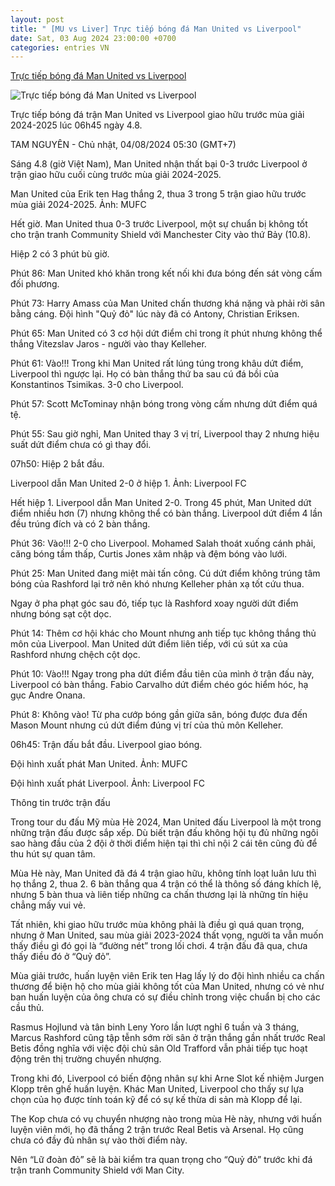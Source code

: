 ```yaml
---
layout: post
title: " [MU vs Liver] Trực tiếp bóng đá Man United vs Liverpool"
date: Sat, 03 Aug 2024 23:00:00 +0700
categories: entries VN
---
```

[Trực tiếp bóng đá Man United vs Liverpool](https://laodong.vn/bong-da-quoc-te/truc-tiep-bong-da-man-united-vs-liverpool-1375589.ldo)

![Trực tiếp bóng đá Man United vs Liverpool](https://media-cdn-v2.laodong.vn/storage/newsportal/2024/8/3/1375589/Ten-Hag.jpg?w=800&h=420&crop=auto&scale=both)

Trực tiếp bóng đá trận Man United vs Liverpool giao hữu trước mùa giải 2024-2025 lúc 06h45 ngày 4.8.

TAM NGUYÊN - Chủ nhật, 04/08/2024 05:30 (GMT+7)

Sáng 4.8 (giờ Việt Nam), Man United nhận thất bại 0-3 trước Liverpool ở trận giao hữu cuối cùng trước mùa giải 2024-2025.

Man United của Erik ten Hag thắng 2, thua 3 trong 5 trận giao hữu trước mùa giải 2024-2025. Ảnh: MUFC

Hết giờ. Man United thua 0-3 trước Liverpool, một sự chuẩn bị không tốt cho trận tranh Community Shield với Manchester City vào thứ Bảy (10.8).

Hiệp 2 có 3 phút bù giờ.

Phút 86: Man United khó khăn trong kết nối khi đưa bóng đến sát vòng cấm đối phương.

Phút 73: Harry Amass của Man United chấn thương khá nặng và phải rời sân bằng cáng. Đội hình "Quỷ đỏ" lúc này đã có Antony, Christian Eriksen.

Phút 65: Man United có 3 cơ hội dứt điểm chỉ trong ít phút nhưng không thể thắng Vitezslav Jaros - người vào thay Kelleher.

Phút 61: Vào!!! Trong khi Man United rất lúng túng trong khâu dứt điểm, Liverpool thì ngược lại. Họ có bàn thắng thứ ba sau cú đá bồi của Konstantinos Tsimikas. 3-0 cho Liverpool.

Phút 57: Scott McTominay nhận bóng trong vòng cấm nhưng dứt điểm quá tệ.

Phút 55: Sau giờ nghỉ, Man United thay 3 vị trí, Liverpool thay 2 nhưng hiệu suất dứt điểm chưa có gì thay đổi.

07h50: Hiệp 2 bắt đầu.

Liverpool dẫn Man United 2-0 ở hiệp 1. Ảnh: Liverpool FC

Hết hiệp 1. Liverpool dẫn Man United 2-0. Trong 45 phút, Man United dứt điểm nhiều hơn (7) nhưng không thể có bàn thắng. Liverpool dứt điểm 4 lần đều trúng đích và có 2 bàn thắng.

Phút 36: Vào!!! 2-0 cho Liverpool. Mohamed Salah thoát xuống cánh phải, căng bóng tầm thấp, Curtis Jones xâm nhập và đệm bóng vào lưới.

Phút 25: Man United đang miệt mài tấn công. Cú dứt điểm không trúng tâm bóng của Rashford lại trở nên khó nhưng Kelleher phản xạ tốt cứu thua.

Ngay ở pha phạt góc sau đó, tiếp tục là Rashford xoay người dứt điểm nhưng bóng sạt cột dọc.

Phút 14: Thêm cơ hội khác cho Mount nhưng anh tiếp tục không thắng thủ môn của Liverpool. Man United dứt điểm liên tiếp, với cú sút xa của Rashford nhưng chệch cột dọc.

Phút 10: Vào!!! Ngay trong pha dứt điểm đầu tiên của mình ở trận đấu này, Liverpool có bàn thắng. Fabio Carvalho dứt điểm chéo góc hiểm hóc, hạ gục Andre Onana.

Phút 8: Không vào! Từ pha cướp bóng gần giữa sân, bóng được đưa đến Mason Mount nhưng cú dứt điểm đúng vị trí của thủ môn Kelleher.

06h45: Trận đấu bắt đầu. Liverpool giao bóng.

Đội hình xuất phát Man United. Ảnh: MUFC

Đội hình xuất phát Liverpool. Ảnh: Liverpool FC

Thông tin trước trận đấu

Trong tour du đấu Mỹ mùa Hè 2024, Man United đấu Liverpool là một trong những trận đấu được sắp xếp. Dù biết trận đấu không hội tụ đủ những ngôi sao hàng đầu của 2 đội ở thời điểm hiện tại thì chỉ nội 2 cái tên cũng đủ để thu hút sự quan tâm.

Mùa Hè này, Man United đã đá 4 trận giao hữu, không tính loạt luân lưu thì họ thắng 2, thua 2. 6 bàn thắng qua 4 trận có thể là thông số đáng khích lệ, nhưng 5 bàn thua và liên tiếp những ca chấn thương lại là những tín hiệu chẳng mấy vui vẻ.

Tất nhiên, khi giao hữu trước mùa không phải là điều gì quá quan trọng, nhưng ở Man United, sau mùa giải 2023-2024 thất vọng, người ta vẫn muốn thấy điều gì đó gọi là “đường nét” trong lối chơi. 4 trận đấu đã qua, chưa thấy điều đó ở “Quỷ đỏ”.

Mùa giải trước, huấn luyện viên Erik ten Hag lấy lý do đội hình nhiều ca chấn thương để biện hộ cho mùa giải không tốt của Man United, nhưng có vẻ như ban huấn luyện của ông chưa có sự điều chỉnh trong việc chuẩn bị cho các cầu thủ.

Rasmus Hojlund và tân binh Leny Yoro lần lượt nghỉ 6 tuần và 3 tháng, Marcus Rashford cũng tập tễnh sớm rời sân ở trận thắng gần nhất trước Real Betis đồng nghĩa với việc đội chủ sân Old Trafford vẫn phải tiếp tục hoạt động trên thị trường chuyển nhượng.

Trong khi đó, Liverpool có biến động nhân sự khi Arne Slot kế nhiệm Jurgen Klopp trên ghế huấn luyện. Khác Man United, Liverpool cho thấy sự lựa chọn của họ được tính toán kỹ để có sự kế thừa di sản mà Klopp để lại.

The Kop chưa có vụ chuyển nhượng nào trong mùa Hè này, nhưng với huấn luyện viên mới, họ đã thắng 2 trận trước Real Betis và Arsenal. Họ cũng chưa có đầy đủ nhân sự vào thời điểm này.

Nên “Lữ đoàn đỏ” sẽ là bài kiểm tra quan trọng cho “Quỷ đỏ” trước khi đá trận tranh Community Shield với Man City.

